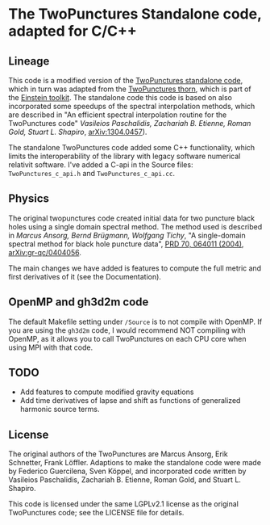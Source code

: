 # The TwoPunctures Standalone code, adapted for C/C++ 

## Lineage

This code is a modified version of the
[TwoPunctures standalone code](https://bitbucket.org/relastro/twopunctures-standalone/src/master/),
which in turn was adapted from the
[TwoPunctures thorn](https://bitbucket.org/einsteintoolkit/einsteininitialdata),
which is part of the [Einstein toolkit](https://einsteintoolkit.org/). 
The standalone code this code is based on also
incorporated some speedups of the spectral interpolation methods,
which are described in
"An efficient spectral interpolation routine for the TwoPunctures code"
*Vasileios Paschalidis, Zachariah B. Etienne, Roman Gold, Stuart L. Shapiro*,
[arXiv:1304.0457](https://arxiv.org/abs/1304.0457)).

The standalone TwoPunctures code added some C++ functionality,
which limits the interoperability of the library with legacy software
numerical relativit software.
I've added a C-api in the Source files: `TwoPunctures_c_api.h` and `TwoPunctures_c_api.cc`.

## Physics

The original twopunctures code created initial data for two puncture black holes using a single domain spectral method.
The method used is described in *Marcus Ansorg, Bernd Brügmann, Wolfgang Tichy*,
"A single-domain spectral method for black hole puncture data",
[PRD 70, 064011 (2004)](https://arxiv.org/ct?url=http%3A%2F%2Fdx.doi.org%2F10%252E1103%2FPhysRevD%252E70%252E064011&v=e1b6f829),
[arXiv:gr-qc/0404056](https://arxiv.org/abs/gr-qc/0404056).

The main changes we have added is features to compute the full metric and first derivatives of it
(see the Documentation).

## OpenMP and gh3d2m code 

The default Makefile setting under `/Source` is to not compile with OpenMP.
If you are using the `gh3d2m` code, I would recommend NOT compiling with OpenMP,
as it allows you to call TwoPunctures on each CPU core when using MPI with
that code.
 
## TODO

* Add features to compute modified gravity equations
* Add time derivatives of lapse and shift as functions of generalized harmonic
source terms. 

## License

The original authors of the TwoPunctures are Marcus Ansorg, Erik Schnetter, Frank Löffler.
Adaptions to make the standalone code were made by Federico Guercilena, Sven Köppel,
and incorporated code written by 
Vasileios Paschalidis, Zachariah B. Etienne, Roman Gold, and Stuart L. Shapiro.

This code is licensed under the same LGPLv2.1 license as the original
TwoPunctures code; see the LICENSE file for details.
